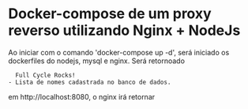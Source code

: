 # Docker-compose de um proxy reverso utilizando Nginx + NodeJs
Ao iniciar com o comando 'docker-compose up -d', será iniciado os dockerfiles do nodejs, mysql e nginx.
Será retornoado 
```
  Full Cycle Rocks!
- Lista de nomes cadastrada no banco de dados.
```
em http://localhost:8080, o nginx irá retornar
